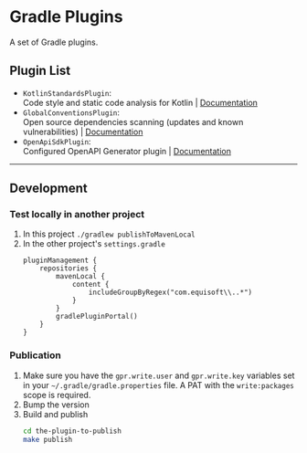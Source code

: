 # Gradle Plugins

A set of Gradle plugins.

## Plugin List

- `KotlinStandardsPlugin`:  
  Code style and static code analysis for Kotlin | [Documentation](./kotlin/README.md)
- `GlobalConventionsPlugin`:  
  Open source dependencies scanning (updates and known vulnerabilities) | [Documentation](./global-conventions/README.md)
- `OpenApiSdkPlugin`:  
  Configured OpenAPI Generator plugin | [Documentation](./openapi-sdk/README.md)

---

## Development

### Test locally in another project

1. In this project `./gradlew publishToMavenLocal`
1. In the other project's `settings.gradle`
    ```
    pluginManagement {
        repositories {
            mavenLocal {
                content {
                    includeGroupByRegex("com.equisoft\\..*")
                }
            }
            gradlePluginPortal()
        }
    }
    ```

### Publication

1. Make sure you have the `gpr.write.user` and `gpr.write.key` variables set in
   your `~/.gradle/gradle.properties` file. A PAT with the `write:packages` scope is required.
1. Bump the version
1. Build and publish
    ```bash
    cd the-plugin-to-publish
    make publish
    ```
